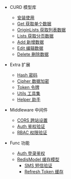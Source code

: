 - CURD 模型库
  - [安装使用](curd/setup)
  - [Get 获取单个数据](curd/get)
  - [OriginLists 获取列表数据](curd/origin-lists)
  - [Lists 获取分页数据](curd/lists)
  - [Add 新增数据](curd/add)
  - [Edit 编辑数据](curd/edit)
  - [Delete 删除数据](curd/delete)

- Extra 扩展
  - [Hash 密码](extra/hash)
  - [Cipher 数据加密](extra/cipher)
  - [Token 令牌](extra/token)
  - [Utils 工具集](extra/utils)
  - [Helper 助手](extra/helper)

- Middleware 中间件
  - [CORS 跨站设置](middleware/cors)
  - [Auth 鉴权验证](middleware/auth)
  - [RBAC 权限验证](middleware/rbac)

- Func 功能
  - [Auth 登录鉴权](func/auth)
  - [RedisModel 缓存模型](func/redis)
    - [SMS 短信验证](redis/sms)
    - [Refresh Token 缓存](redis/refresh-token)
